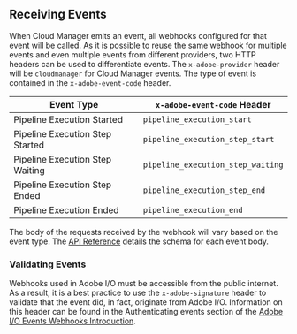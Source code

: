 ## Receiving Events

When Cloud Manager emits an event, all webhooks configured for that event will be called. As it is possible to reuse the same webhook for multiple events and even multiple events from different providers, two HTTP headers can be used to differentiate events. The `x-adobe-provider` header will be `cloudmanager` for Cloud Manager events. The type of event is contained in the `x-adobe-event-code` header.

| Event Type                      | `x-adobe-event-code` Header       |
|---------------------------------|-----------------------------------|
| Pipeline Execution Started      | `pipeline_execution_start`        |
| Pipeline Execution Step Started | `pipeline_execution_step_start`   |
| Pipeline Execution Step Waiting | `pipeline_execution_step_waiting` |
| Pipeline Execution Step Ended   | `pipeline_execution_step_end`     |
| Pipeline Execution Ended        | `pipeline_execution_end`          |

 The body of the requests received by the webhook will vary based on the event type. The [API Reference](swagger-specs/events.yaml) details the schema for each event body.

 ### Validating Events

 Webhooks used in Adobe I/O must be accessible from the public internet. As a result, it is a best practice to use the `x-adobe-signature` header to validate that the event did, in fact, originate from Adobe I/O. Information on this header can be found in the Authenticating events section of the [Adobe I/O Events Webhooks Introduction](/adobeio/adobeio-documentation/blob/master/events/intro/webhook_docs_intro.md).